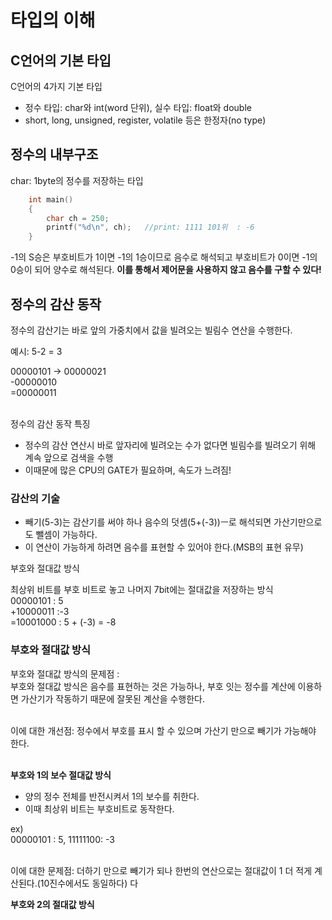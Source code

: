 # 타입의 이해

## C언어의 기본 타입

<p></p>
C언어의 4가지 기본 타입

- 정수 타입: char와 int(word 단위), 실수 타입: float와 double
- short, long, unsigned, register, volatile 등은 한정자(no type)

## 정수의 내부구조

<p></p>
char: 1byte의 정수를 저장하는 타입

```C
    int main() 
    {
        char ch = 250;
        printf("%d\n", ch);   //print: 1111 101위  : -6
    }
```

<p></p>
-1의 S승은 부호비트가 1이면 -1의 1승이므로 음수로 해석되고 부호비트가 0이면 -1의 0승이 되어 양수로 해석된다. <b>이를 통해서 제어문을 사용하지 않고 음수를 구할 수 있다!</b>

## 정수의 감산 동작

<p></p>

정수의 감산기는 바로 앞의 가중치에서 값을 빌려오는 빌림수 연산을 수행한다.<br>
<p>예시: 5-2 = 3</p>
00000101 -> 00000021<br>
-00000010<br>
=00000011<br><br>

<p>정수의 감산 동작 특징</p>

- 정수의 감산 연산시 바로 앞자리에 빌려오는 수가 없다면 빌림수를 빌려오기 위해 계속 앞으로 검색을 수행
- 이때문에 많은 CPU의 GATE가 필요하며, 속도가 느려짐!

### 감산의 기술

<p></p>

- 빼기(5-3)는 감산기를 써야 하나 음수의 덧셈(5+(-3))ㅡ로 해석되면 가산기만으로도 뺄셈이 가능하다.
- 이 연산이 가능하게 하려면 음수를 표현할 수 있어야 한다.(MSB의 표현 유무)

부호와 절대값 방식<br>

최상위 비트를 부호 비트로 놓고 나머지 7bit에는 절대값을 저장하는 방식<br>
 00000101 : 5<br>
+10000011 :-3<br>
=10001000 : 5 + (-3) = -8

### 부호와 절대값 방식

<p></p>
부호와 절대값 방식의 문제점 :<br>
부호와 절대값 방식은 음수를 표현하는 것은 가능하나, 부호 잇는 정수를 계산에 이용하면 가산기가 작동하기 때문에 잘못된 계산을 수행한다.<br><br>

이에 대한 개선점: 정수에서 부호를 표시 할 수 있으며 가산기 만으로 빼기가 가능해야 한다.<br><br>

__부호와 1의 보수 절대값 방식__

- 양의 정수 전체를 반전시켜서 1의 보수를 취한다.
- 이때 최상위 비트는 부호비트로 동작한다.

ex)<br>
00000101 : 5, 11111100: -3 <br><br>

이에 대한 문제점: 더하기 만으로 빼기가 되나 한번의 연산으로는 절대값이 1 더 적게 계산된다.(10진수에서도 동일하다)
다

__부호와 2의 절대값 방식__
